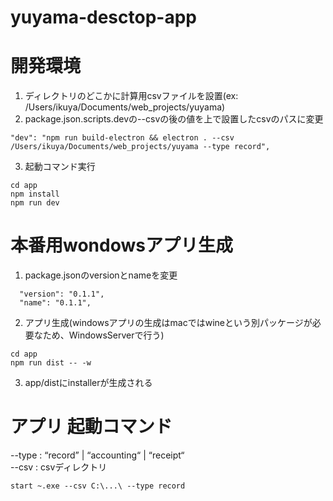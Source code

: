 # yuyama-desctop-app

# 開発環境
1. ディレクトリのどこかに計算用csvファイルを設置(ex: /Users/ikuya/Documents/web_projects/yuyama)
2. package.json.scripts.devの--csvの後の値を上で設置したcsvのパスに変更  
 ```
 "dev": "npm run build-electron && electron . --csv /Users/ikuya/Documents/web_projects/yuyama --type record",
 ```
 3. 起動コマンド実行

 ```
 cd app
 npm install
 npm run dev
 ```

# 本番用wondowsアプリ生成

1. package.jsonのversionとnameを変更
```
  "version": "0.1.1",
  "name": "0.1.1",
```

2. アプリ生成(windowsアプリの生成はmacではwineという別パッケージが必要なため、WindowsServerで行う)
```
cd app  
npm run dist -- -w  
```

3. app/distにinstallerが生成される

# アプリ 起動コマンド  
--type : “record” | “accounting“ | “receipt“  
--csv : csvディレクトリ  
```
start ~.exe --csv C:\...\ --type record
```